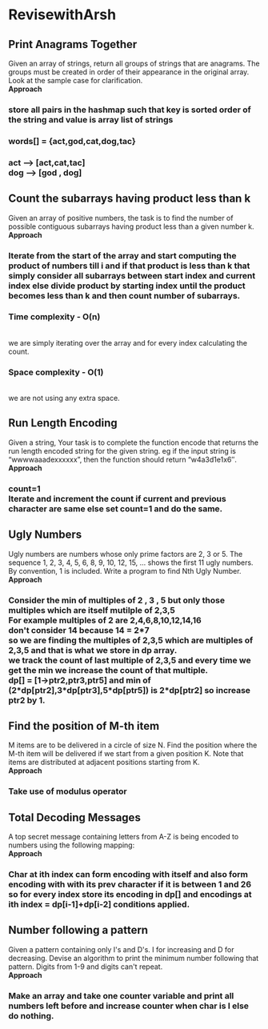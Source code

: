 # RevisewithArsh

## Print Anagrams Together 

Given an array of strings, return all groups of strings that are anagrams. The groups must be created in order of their appearance in the original array. Look at the sample case for clarification.<br/> <b>Approach</b>
<h3> store all pairs in the hashmap such that key is sorted order of the string and value is array list of strings 
<h3>words[] = {act,god,cat,dog,tac}</h3>
<h3>act --> [act,cat,tac] <br/>dog --> [god , dog] </h3>

## Count the subarrays having product less than k 

Given an array of positive numbers, the task is to find the number of possible contiguous subarrays having product less than a given number k.
<br/> <b>Approach</b>
<h3> Iterate from the start of the array and start computing the product of numbers till i and if that product is less than k that simply consider all subarrays between start index and current index else divide product by starting index until the product becomes less than k and then count number of subarrays.
<h3>Time complexity - O(n) </h3><br/> we are simply iterating over the array and for every index calculating the count.
<h3>Space complexity - O(1) </h3><br/> we are not using any extra space.

## Run Length Encoding 

Given a string, Your task is to  complete the function encode that returns the run length encoded string for the given string.
eg if the input string is “wwwwaaadexxxxxx”, then the function should return “w4a3d1e1x6″.
<br/> <b>Approach</b>
<h3> count=1<br/> Iterate and increment the count if current and previous character are same else set count=1 and do the same.</h3>

## Ugly Numbers 

Ugly numbers are numbers whose only prime factors are 2, 3 or 5. The sequence 1, 2, 3, 4, 5, 6, 8, 9, 10, 12, 15, … shows the first 11 ugly numbers. By convention, 1 is included. Write a program to find Nth Ugly Number.
<br/> <b>Approach</b>
<h3> Consider the min of multiples of 2 , 3 , 5 but only those multiples which are itself mutilple of 2,3,5 <br>
For example multiples of 2 are 2,4,6,8,10,12,14,16<br> don't consider 14 because 14 = 2*7 <br/> so we are finding the multiples of 2,3,5 which are multiples of 2,3,5 and that is what we store in dp array. <br/> we track the count of last multiple of 2,3,5 and every time we get the min we increase the count of that multiple.<br/>
dp[] = [1->ptr2,ptr3,ptr5]  and min of (2*dp[ptr2],3*dp[ptr3],5*dp[ptr5]) is 2*dp[ptr2] so increase ptr2 by 1.  </h3>

## Find the position of M-th item 

M items are to be delivered in a circle of size N. Find the position where the M-th item will be delivered if we start from a given position K. Note that items are distributed at adjacent positions starting from K.
<br/> <b>Approach</b>
<h3> Take use of modulus operator </h3>

## Total Decoding Messages 

A top secret message containing letters from A-Z is being encoded to numbers using the following mapping:
<br/> <b>Approach</b>
<h3> Char at ith index can form encoding with itself and also form encoding with with its prev character if it is between 1 and 26 so for every index store its encoding in dp[] and encodings at ith index = dp[i-1]+dp[i-2] conditions applied. </h3>

## Number following a pattern  

Given a pattern containing only I's and D's. I for increasing and D for decreasing.
Devise an algorithm to print the minimum number following that pattern.
Digits from 1-9 and digits can't repeat.
<br/> <b>Approach</b>
<h3> Make an array and take one counter variable and print all numbers left before and increase counter when char is I else do nothing.  </h3>

